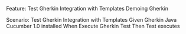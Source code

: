 Feature: Test Gherkin Integration with Templates
  Demoing Gherkin

  Scenario: Test Gherkin Integration with Templates
    Given Gherkin Java Cucumber 1.0 installed
    When Execute Gherkin Test
    Then Test executes